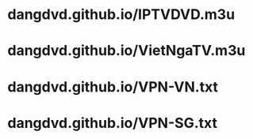 # dangdvd.github.io/IPTVDVD.m3u
# dangdvd.github.io/VietNgaTV.m3u
# dangdvd.github.io/VPN-VN.txt
# dangdvd.github.io/VPN-SG.txt
